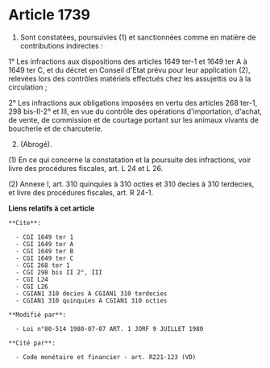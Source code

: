 # Article 1739

1. Sont constatées, poursuivies (1) et sanctionnées comme en matière de contributions indirectes :

1° Les infractions aux dispositions des articles 1649 ter-1 et 1649 ter A à 1649 ter C, et du décret en Conseil d'Etat prévu
pour leur application (2), relevées lors des contrôles matériels effectués chez les assujettis ou à la circulation ;

2° Les infractions aux obligations imposées en vertu des articles 268 ter-1, 298 bis-II-2° et III, en vue du contrôle des
opérations d'importation, d'achat, de vente, de commission et de courtage portant sur les animaux vivants de boucherie et de
charcuterie.

2. (Abrogé).

(1) En ce qui concerne la constatation et la poursuite des infractions, voir livre des procédures fiscales, art. L 24 et L
26.

(2) Annexe I, art. 310 quinquies à 310 octies et 310 decies à 310 terdecies, et livre des procédures fiscales, art. R 24-1.

**Liens relatifs à cet article**

	**Cite**:

	  - CGI 1649 ter 1
	  - CGI 1649 ter A
	  - CGI 1649 ter B
	  - CGI 1649 ter C
	  - CGI 268 ter 1
	  - CGI 298 bis II 2°, III
	  - CGI L24
	  - CGI L26
	  - CGIAN1 310 decies A CGIAN1 310 terdecies
	  - CGIAN1 310 quinquies A CGIAN1 310 octies

	**Modifié par**:

	  - Loi n°80-514 1980-07-07 ART. 1 JORF 9 JUILLET 1980

	**Cité par**:

	  - Code monétaire et financier - art. R221-123 (VD)
